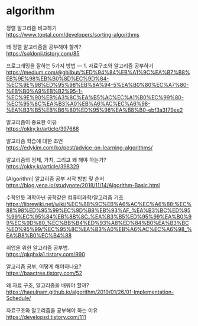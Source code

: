 # algorithm

정렬 알고리즘 비교하기</br>
https://www.toptal.com/developers/sorting-algorithms

왜 정렬 알고리즘을 공부해야 할까? </br>
https://soldonii.tistory.com/85

프로그래밍을 잘하는 5가지 방법 — 1. 자료구조와 알고리즘 공부하기</br>
https://medium.com/@ghilbut/%ED%94%84%EB%A1%9C%EA%B7%B8%EB%9E%98%EB%B0%8D%EC%9D%84-%EC%9E%98%ED%95%98%EB%8A%94-5%EA%B0%80%EC%A7%80-%EB%B0%A9%EB%B2%95-1-%EC%9E%90%EB%A3%8C%EA%B5%AC%EC%A1%B0%EC%99%80-%EC%95%8C%EA%B3%A0%EB%A6%AC%EC%A6%98-%EA%B3%B5%EB%B6%80%ED%95%98%EA%B8%B0-ebf3a3f79ee2

알고리즘이 중요한 이유</br>
https://okky.kr/article/397688

알고리즘 학습에 대한 조언</br>
https://edykim.com/ko/post/advice-on-learning-algorithms/

알고리즘의 정체, 가치, 그리고 왜 해야 하는가?</br>
https://okky.kr/article/398329

[Algorithm] 알고리즘 공부 시작 방법 및 순서</br>
https://blog.yena.io/studynote/2018/11/14/Algorithm-Basic.html

수학인듯 과학아닌 공학같은 컴퓨터과학/알고리즘 기초</br>
https://librewiki.net/wiki/%EC%8B%9C%EB%A6%AC%EC%A6%88:%EC%88%98%ED%95%99%EC%9D%B8%EB%93%AF_%EA%B3%BC%ED%95%99%EC%95%84%EB%8B%8C_%EA%B3%B5%ED%95%99%EA%B0%99%EC%9D%80_%EC%BB%B4%ED%93%A8%ED%84%B0%EA%B3%BC%ED%95%99/%EC%95%8C%EA%B3%A0%EB%A6%AC%EC%A6%98_%EA%B8%B0%EC%B4%88

취업을 위한 알고리즘 공부법.</br>
https://qkqhxla1.tistory.com/990

알고리즘 공부, 어떻게 해야하나요?</br>
https://baactree.tistory.com/52

왜 자료 구조, 알고리즘을 배워야 할까?</br>
https://haeulnam.github.io/algorithm/2019/01/26/01-Implementation-Schedule/

자료구조와 알고리즘을 공부해야 하는 이유</br>
https://developsd.tistory.com/111
